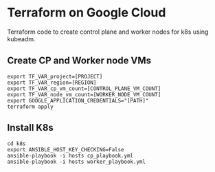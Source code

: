 # Terraform on Google Cloud
Terraform code to create control plane and worker nodes for k8s using kubeadm.

## Create CP and Worker node VMs

```
export TF_VAR_project=[PROJECT]
export TF_VAR_region=[REGION]
export TF_VAR_cp_vm_count=[CONTROL_PLANE_VM_COUNT]
export TF_VAR_node_vm_count=[WORKER_NODE_VM_COUNT]
export GOOGLE_APPLICATION_CREDENTIALS="[PATH]"
terraform apply
```

## Install K8s
```
cd k8s
export ANSIBLE_HOST_KEY_CHECKING=False
ansible-playbook -i hosts cp_playbook.yml
ansible-playbook -i hosts worker_playbook.yml
```
